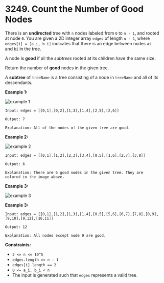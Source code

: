 # 3249. Count the Number of Good Nodes

There is an **undirected** tree with `n` nodes labeled from `0` to `n - 1`, and rooted at node `0`. You are given a 2D integer array `edges` of length `n - 1`, where `edges[i] = [a_i, b_i]` indicates that there is an edge between nodes `ai` and `bi` in the tree.

A node is **good** if all the *subtrees* rooted at its children have the same size.

Return the number of **good** nodes in the given tree.

A **subtree** of `treeName` is a tree consisting of a node in `treeName` and all of its descendants.

**Example 1:**

![example 1](https://assets.leetcode.com/uploads/2024/05/26/tree1.png)

```()
Input: edges = [[0,1],[0,2],[1,3],[1,4],[2,5],[2,6]]

Output: 7

Explanation: All of the nodes of the given tree are good.
```

**Example 2:**

![example 2](https://assets.leetcode.com/uploads/2024/06/03/screenshot-2024-06-03-193552.png)

```()
Input: edges = [[0,1],[1,2],[2,3],[3,4],[0,5],[1,6],[2,7],[3,8]]

Output: 6

Explanation: There are 6 good nodes in the given tree. They are colored in the image above.
```

**Example 3:**

![example 3](https://assets.leetcode.com/uploads/2024/08/08/rob.jpg)

**Example 3:**

```()
Input: edges = [[0,1],[1,2],[1,3],[1,4],[0,5],[5,6],[6,7],[7,8],[0,9],[9,10],[9,12],[10,11]]

Output: 12

Explanation: All nodes except node 9 are good.
```

**Constraints:**

- `2 <= n <= 10^5`
- `edges.length == n - 1`
- `edges[i].length == 2`
- `0 <= a_i, b_i < n`
- The input is generated such that `edges` represents a valid tree.

